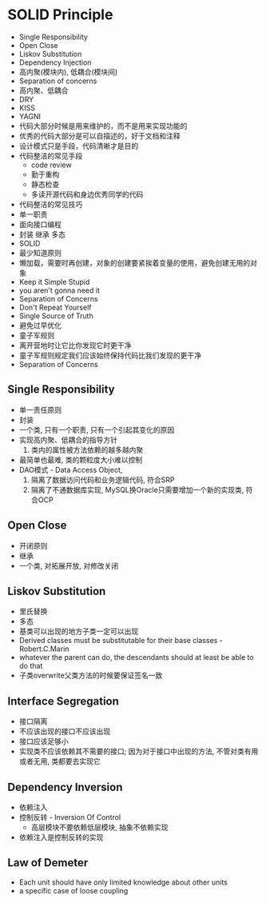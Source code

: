 # SOLID Principle

- Single Responsibility
- Open Close
- Liskov Substitution
- Dependency Injection
- 高内聚(模块内), 低耦合(模块间)
- Separation of concerns
- 高内聚、低耦合
- DRY
- KISS
- YAGNI
- 代码大部分时候是用来维护的，而不是用来实现功能的
- 优秀的代码大部分是可以自描述的，好于文档和注释
- 设计模式只是手段，代码清晰才是目的
- 代码整洁的常见手段
  - code review
  - 勤于重构
  - 静态检查
  - 多读开源代码和身边优秀同学的代码
- 代码整洁的常见技巧
- 单一职责
- 面向接口编程
- 封装 继承 多态
- SOLID
- 最少知道原则
- 懒加载，需要时再创建，对象的创建要紧挨着变量的使用，避免创建无用的对象
- Keep it Simple Stupid
- you aren't gonna need it
- Separation of Concerns
- Don't Repeat Yourself
- Single Source of Truth
- 避免过早优化
- 童子军规则
 - 离开营地时让它比你发现它时更干净
 - 童子军规则规定我们应该始终保持代码比我们发现的更干净
- Separation of Concerns


## Single Responsibility

- 单一责任原则
- 封装
- 一个类, 只有一个职责, 只有一个引起其变化的原因
- 实现高内聚、低耦合的指导方针
  1. 类内的属性被方法依赖的越多越内聚
- 最简单也最难, 类的颗粒度大小难以控制
- DAO模式 - Data Access Object,
  1. 隔离了数据访问代码和业务逻辑代码, 符合SRP
  2. 隔离了不通数据库实现, MySQL换Oracle只需要增加一个新的实现类, 符合OCP

## Open Close

- 开闭原则
- 继承
- 一个类, 对拓展开放, 对修改关闭

## Liskov Substitution

- 里氏替换
- 多态
- 基类可以出现的地方子类一定可以出现
- Derived classes must be substitutable for their base classes - Robert.C.Marin
- whatever the parent can do, the descendants should at least be able to do that
- 子类overwrite父类方法的时候要保证签名一致

## Interface Segregation

- 接口隔离
- 不应该出现的接口不应该出现
- 接口应该足够小
- 实现类不应该依赖其不需要的接口; 因为对于接口中出现的方法, 不管对类有用或者无用, 类都要去实现它

## Dependency Inversion 

- 依赖注入
- 控制反转 - Inversion Of Control
  - 高层模块不要依赖低层模块, 抽象不依赖实现
- 依赖注入是控制反转的实现

## Law of Demeter

- Each unit should have only limited knowledge about other units
- a specific case of loose coupling
